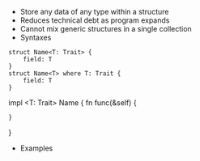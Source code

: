 * Store any data of any type within a structure 
* Reduces technical debt as program expands
* Cannot mix generic structures in a single collection
* Syntaxes
```
struct Name<T: Trait> {
    field: T
}
struct Name<T> where T: Trait {
    field: T
}
```
impl <T: Trait> Name<T> {
    fn func(&self) {
        
    }
}
* Examples
```
```
